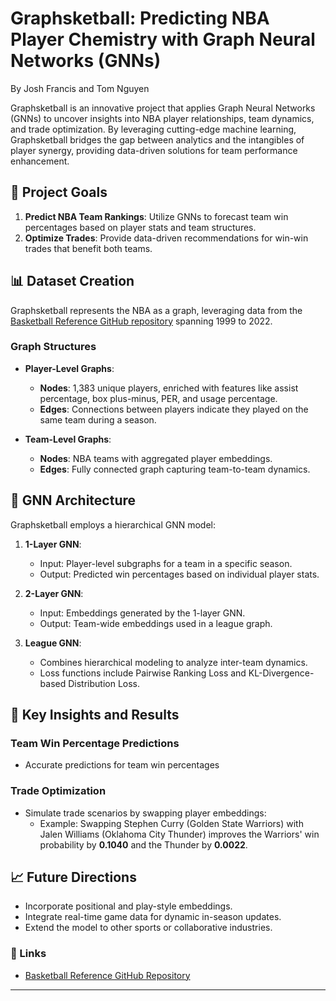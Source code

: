 # Graphsketball: Predicting NBA Player Chemistry with Graph Neural Networks (GNNs)
By Josh Francis and Tom Nguyen 


Graphsketball is an innovative project that applies Graph Neural Networks (GNNs) to uncover insights into NBA player relationships, team dynamics, and trade optimization. By leveraging cutting-edge machine learning, Graphsketball bridges the gap between analytics and the intangibles of player synergy, providing data-driven solutions for team performance enhancement.

## 🚀 Project Goals

1. **Predict NBA Team Rankings**: Utilize GNNs to forecast team win percentages based on player stats and team structures.
2. **Optimize Trades**: Provide data-driven recommendations for win-win trades that benefit both teams.

## 📊 Dataset Creation

Graphsketball represents the NBA as a graph, leveraging data from the [Basketball Reference GitHub repository](https://github.com/basketball-reference) spanning 1999 to 2022.

### Graph Structures

- **Player-Level Graphs**:
  - **Nodes**: 1,383 unique players, enriched with features like assist percentage, box plus-minus, PER, and usage percentage.
  - **Edges**: Connections between players indicate they played on the same team during a season.

- **Team-Level Graphs**:
  - **Nodes**: NBA teams with aggregated player embeddings.
  - **Edges**: Fully connected graph capturing team-to-team dynamics.

## 🧠 GNN Architecture

Graphsketball employs a hierarchical GNN model:

1. **1-Layer GNN**:
   - Input: Player-level subgraphs for a team in a specific season.
   - Output: Predicted win percentages based on individual player stats.

2. **2-Layer GNN**:
   - Input: Embeddings generated by the 1-layer GNN.
   - Output: Team-wide embeddings used in a league graph.

3. **League GNN**:
   - Combines hierarchical modeling to analyze inter-team dynamics.
   - Loss functions include Pairwise Ranking Loss and KL-Divergence-based Distribution Loss.

## 🔑 Key Insights and Results

### Team Win Percentage Predictions
- Accurate predictions for team win percentages

### Trade Optimization
- Simulate trade scenarios by swapping player embeddings:
  - Example: Swapping Stephen Curry (Golden State Warriors) with Jalen Williams (Oklahoma City Thunder) improves the Warriors' win probability by **0.1040** and the Thunder by **0.0022**.
    
## 📈 Future Directions

- Incorporate positional and play-style embeddings.
- Integrate real-time game data for dynamic in-season updates.
- Extend the model to other sports or collaborative industries.

### 🔗 Links

- [Basketball Reference GitHub Repository](https://github.com/basketball-reference)
---
